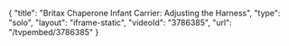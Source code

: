 {
    "title": "Britax Chaperone Infant Carrier: Adjusting the Harness",
    "type": "solo",
    "layout": "iframe-static",
    "videoId": "3786385",
    "url": "\/tvpembed\/3786385"
}